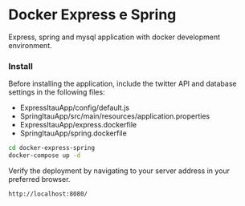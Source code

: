 # Docker Express e Spring

Express, spring and mysql application with docker development environment.

### Install 

Before installing the application, include the twitter API and database settings in the following files:

- ExpressItauApp/config/default.js
- SpringItauApp/src/main/resources/application.properties
- ExpressItauApp/express.dockerfile
- SpringItauApp/spring.dockerfile

```sh
cd docker-express-spring
docker-compose up -d
```

Verify the deployment by navigating to your server address in your preferred browser.

```sh
http://localhost:8080/
```
